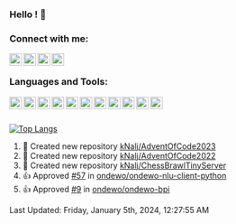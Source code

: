### Hello ! 👋

### Connect with me:
[<img align="left" alt="kNalj" width="22px" src="https://cdn.jsdelivr.net/npm/simple-icons@3.13.0/icons/stackoverflow.svg" />][so]
[<img align="left" alt="kNalj" width="22px" src="https://cdn.jsdelivr.net/npm/simple-icons@3.13.0/icons/linkedin.svg" />][linkedin]
[<img align="left" alt="kNalj" width="22px" src="https://cdn.jsdelivr.net/npm/simple-icons@3.13.0/icons/gmail.svg" />][gmail]
[<img align="left" alt="kNalj" width="22px" src="https://cdn.jsdelivr.net/npm/simple-icons@3.13.0/icons/facebook.svg" />][facebook]

<br>

### Languages and Tools:
[<img align="left" alt="kNalj" width="22px" src="https://cdn.jsdelivr.net/npm/simple-icons@3.13.0/icons/python.svg" />][python]
[<img align="left" alt="kNalj" width="22px" src="https://cdn.jsdelivr.net/npm/simple-icons@3.13.0/icons/cplusplus.svg" />][cplusplus]
[<img align="left" alt="kNalj" width="22px" src="https://cdn.jsdelivr.net/npm/simple-icons@3.13.0/icons/git.svg" />][git]
[<img align="left" alt="kNalj" width="22px" src="https://cdn.jsdelivr.net/npm/simple-icons@3.13.0/icons/sqlite.svg" />][sqlite]
[<img align="left" alt="kNalj" width="22px" src="https://cdn.jsdelivr.net/npm/simple-icons@3.13.0/icons/pycharm.svg" />][pycharm]
[<img align="left" alt="kNalj" width="22px" src="https://cdn.jsdelivr.net/npm/simple-icons@3.13.0/icons/php.svg" />][php]
[<img align="left" alt="kNalj" width="22px" src="https://cdn.jsdelivr.net/npm/simple-icons@3.13.0/icons/html5.svg" />][html5]
[<img align="left" alt="kNalj" width="22px" src="https://cdn.jsdelivr.net/npm/simple-icons@3.13.0/icons/css3.svg" />][css3]
[<img align="left" alt="kNalj" width="22px" src="https://cdn.jsdelivr.net/npm/simple-icons@3.13.0/icons/laravel.svg" />][laravel]
[<img align="left" alt="kNalj" width="22px" src="https://cdn.jsdelivr.net/npm/simple-icons@3.13.0/icons/linux.svg" />][linux]
[<img align="left" alt="kNalj" width="22px" src="https://cdn.jsdelivr.net/npm/simple-icons@3.13.0/icons/ubuntu.svg" />][ubuntu]
<!--[<img align="left" alt="kNalj" width="22px" src="" />][]
[<img align="left" alt="kNalj" width="22px" src="" />][]-->

<br>
<br>

<!--![kNalj's GitHub stats](https://github-readme-stats.vercel.app/api?username=kNalj&show_icons=true&theme=dracula&include_all_commits=true&count_private=true)-->

[![Top Langs](https://github-readme-stats.vercel.app/api/top-langs/?username=kNalj&bg_color=0d1117&text_color=c9d1d9&count_private=true&layout=compact)](https://github.com/kNalj/)

<!--RECENT_ACTIVITY:start-->
1. 📔 Created new repository [kNalj/AdventOfCode2023](https://github.com/kNalj/AdventOfCode2023)
2. 📔 Created new repository [kNalj/AdventOfCode2022](https://github.com/kNalj/AdventOfCode2022)
3. 📔 Created new repository [kNalj/ChessBrawlTinyServer](https://github.com/kNalj/ChessBrawlTinyServer)
4. 👍 Approved [#57](https://github.com/ondewo/ondewo-nlu-client-python/pull/57#pullrequestreview-1013353650) in [ondewo/ondewo-nlu-client-python](https://github.com/ondewo/ondewo-nlu-client-python)
5. 👍 Approved [#9](https://github.com/ondewo/ondewo-bpi/pull/9#pullrequestreview-969551859) in [ondewo/ondewo-bpi](https://github.com/ondewo/ondewo-bpi)
<!--RECENT_ACTIVITY:end-->

<!--RECENT_ACTIVITY:last_update-->
Last Updated: Friday, January 5th, 2024, 12:27:55 AM
<!--RECENT_ACTIVITY:last_update_end-->


[so]: https://stackoverflow.com/users/6572309/knalj
[linkedin]: https://www.linkedin.com/in/luka-drmi%C4%87-247a3a157
[gmail]: mailto:drmishello69@gmail.com
[facebook]: https://www.facebook.com/profile.php?id=623539206
[python]: https://www.python.org/
[cplusplus]: https://www.cplusplus.com/
[git]: https://git-scm.com/
[sqlite]: https://www.sqlite.org/index.html
[pycharm]: https://www.jetbrains.com/pycharm/
[php]: https://www.php.net/
[html5]: https://whatwg.org/
[css3]: https://www.w3.org/
[laravel]: https://laravel.com/
[linux]: https://www.linux.org/
[ubuntu]: https://ubuntu.com/
